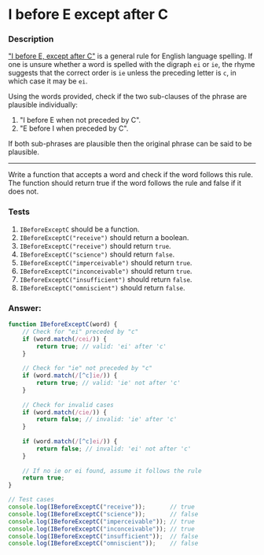 # I before E except after C

### Description

["I before E, except after C"](https://rosettacode.org/wiki/I_before_E_except_after_C) is a general rule for English language spelling. If one is unsure whether a word is spelled with the digraph `ei` or `ie`, the rhyme suggests that the correct order is `ie` unless the preceding letter is `c`, in which case it may be `ei`.

Using the words provided, check if the two sub-clauses of the phrase are plausible individually:

1. "I before E when not preceded by C".
2. "E before I when preceded by C".

If both sub-phrases are plausible then the original phrase can be said to be plausible.

---

Write a function that accepts a word and check if the word follows this rule. The function should return true if the word follows the rule and false if it does not.

### Tests

1. `IBeforeExceptC` should be a function.
2. `IBeforeExceptC("receive")` should return a boolean.
3. `IBeforeExceptC("receive")` should return `true`.
4. `IBeforeExceptC("science")` should return `false`.
5. `IBeforeExceptC("imperceivable")` should return `true`.
6. `IBeforeExceptC("inconceivable")` should return `true`.
7. `IBeforeExceptC("insufficient")` should return `false`.
8. `IBeforeExceptC("omniscient")` should return `false`.

### Answer:

```javascript
function IBeforeExceptC(word) {
    // Check for "ei" preceded by "c"
    if (word.match(/cei/)) {
        return true; // valid: 'ei' after 'c'
    }
    
    // Check for "ie" not preceded by "c"
    if (word.match(/[^c]ie/)) {
        return true; // valid: 'ie' not after 'c'
    }
    
    // Check for invalid cases
    if (word.match(/cie/)) {
        return false; // invalid: 'ie' after 'c'
    }
    
    if (word.match(/[^c]ei/)) {
        return false; // invalid: 'ei' not after 'c'
    }
    
    // If no ie or ei found, assume it follows the rule
    return true;
}

// Test cases
console.log(IBeforeExceptC("receive"));       // true
console.log(IBeforeExceptC("science"));       // false
console.log(IBeforeExceptC("imperceivable")); // true
console.log(IBeforeExceptC("inconceivable")); // true
console.log(IBeforeExceptC("insufficient"));  // false
console.log(IBeforeExceptC("omniscient"));    // false
```